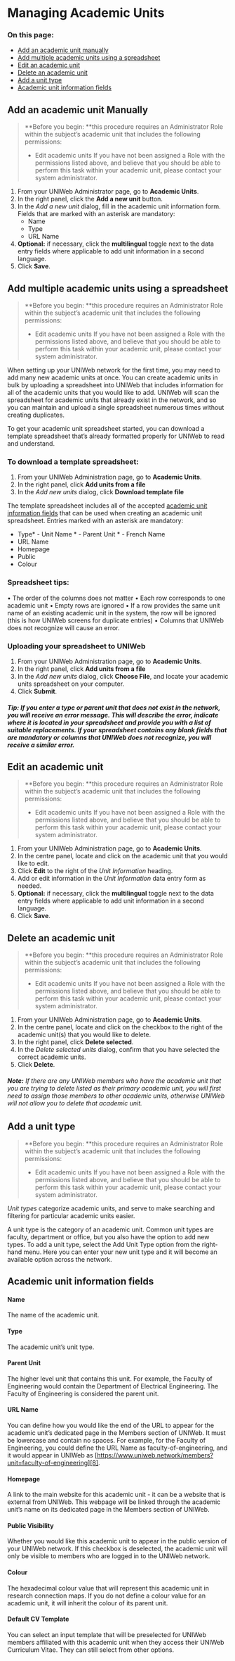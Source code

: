 # Managing Academic Units

### On this page:
- [Add an academic unit manually][1]
- [Add multiple academic units using a spreadsheet][2]
- [Edit an academic unit][3]
- [Delete an academic unit][4]
- [Add a unit type][5]
- [Academic unit information fields][6]

## Add an academic unit Manually
> **Before you begin: **this procedure requires an Administrator Role within the subject’s academic unit that includes the following permissions:
> - Edit academic units
> If you have not been assigned a Role with the permissions listed above, and believe that you should be able to perform this task within your academic unit, please contact your system administrator.

1. From your UNIWeb Administrator page, go to **Academic Units**.
2. In the right panel, click the **Add a new unit** button.
3. In the _Add a new unit_ dialog, fill in the academic unit information form. Fields that are marked with an asterisk are mandatory:
	- Name
	- Type
	- URL Name
4. **Optional:** if necessary, click the **multilingual** toggle next to the data entry fields where applicable to add unit information in a second language. 
5. Click **Save**.

## Add multiple academic units using a spreadsheet
> **Before you begin: **this procedure requires an Administrator Role within the subject’s academic unit that includes the following permissions:
> - Edit academic units
> If you have not been assigned a Role with the permissions listed above, and believe that you should be able to perform this task within your academic unit, please contact your system administrator.  
> 
When setting up your UNIWeb network for the first time, you may need to add many new academic units at once. You can create academic units in bulk by uploading a spreadsheet into UNIWeb that includes information for all of the academic units that you would like to add. UNIWeb will scan the spreadsheet for academic units that already exist in the network, and so you can maintain and upload a single spreadsheet numerous times without creating duplicates.

To get your academic unit spreadsheet started, you can download a template spreadsheet that’s already formatted properly for UNIWeb to read and understand.

### To download a template spreadsheet:
1. From your UNIWeb Administration page, go to **Academic Units**.
2. In the right panel, click **Add units from a file**
3. In the _Add new units_ dialog, click **Download template file**

The template spreadsheet includes all of the accepted [academic unit information fields]() that can be used when creating an academic unit spreadsheet. Entries marked with an asterisk are mandatory:
 
- Type* - Unit Name * - Parent Unit * - French Name
- URL Name
- Homepage
- Public
- Colour

### Spreadsheet tips:
• The order of the columns does not matter
• Each row corresponds to one academic unit
• Empty rows are ignored
• If a row provides the same unit name of an existing academic unit in the system, the row will be ignored (this is how UNIWeb screens for duplicate entries)
• Columns that UNIWeb does not recognize will cause an error.

### Uploading your spreadsheet to UNIWeb
1. From your UNIWeb Administration page, go to **Academic Units**.
2. In the right panel, click **Add units from a file**
3. In the _Add new units_ dialog, click **Choose File**, and locate your academic units spreadsheet on your computer.
4. Click **Submit**.

##### **Tip:** If you enter a type or parent unit that does not exist in the network, you will receive an error message. This will describe the error, indicate where it is located in your spreadsheet and provide you with a list of suitable replacements. If your spreadsheet contains any blank fields that are mandatory or columns that UNIWeb does not recognize, you will receive a similar error.

## Edit an academic unit
> **Before you begin: **this procedure requires an Administrator Role within the subject’s academic unit that includes the following permissions:
> - Edit academic units
> If you have not been assigned a Role with the permissions listed above, and believe that you should be able to perform this task within your academic unit, please contact your system administrator.

1. From your UNIWeb Administration page, go to **Academic Units**.
2. In the centre panel, locate and click on the academic unit that you would like to edit.
3. Click **Edit** to the right of the _Unit Information_ heading.
4. Add or edit information in the _Unit Information_ data entry form as needed.
5. **Optional:** if necessary, click the **multilingual** toggle next to the data entry fields where applicable to add unit information in a second language. 
6. Click **Save**.

## Delete an academic unit
> **Before you begin: **this procedure requires an Administrator Role within the subject’s academic unit that includes the following permissions:
> - Edit academic units
> If you have not been assigned a Role with the permissions listed above, and believe that you should be able to perform this task within your academic unit, please contact your system administrator.

1. From your UNIWeb Administration page, go to **Academic Units**.
2. In the centre panel, locate and click on the checkbox to the right of the academic unit(s) that you would like to delete.
3. In the right panel, click **Delete selected**.
4. In the _Delete selected units_ dialog, confirm that you have selected the correct academic units.
5. Click **Delete**.

###### **Note:** If there are any UNIWeb members who have the academic unit that you are trying to delete listed as their primary academic unit, you will first need to assign those members to other academic units, otherwise UNIWeb will not allow you to delete that academic unit.

## Add a unit type
> **Before you begin: **this procedure requires an Administrator Role within the subject’s academic unit that includes the following permissions:
> - Edit academic units
> If you have not been assigned a Role with the permissions listed above, and believe that you should be able to perform this task within your academic unit, please contact your system administrator.

_Unit types_ categorize academic units, and serve to make searching and filtering for particular academic units easier.

A unit type is the category of an academic unit. Common unit types are faculty, department or office, but you also have the option to add new types.
To add a unit type, select the Add Unit Type option from the right-hand menu. Here you can enter your new unit type and it will become an available option across the network.

## Academic unit information fields

#### Name
The name of the academic unit.

#### Type
The academic unit’s unit type.

#### Parent Unit
The higher level unit that contains this unit. For example, the Faculty of Engineering would contain the Department of Electrical Engineering. The Faculty of Engineering is considered the parent unit.

#### URL Name
You can define how you would like the end of the URL to appear for the academic unit’s dedicated page in the Members section of UNIWeb. It must be lowercase and contain no spaces. For example, for the Faculty of Engineering, you could define the URL Name as faculty-of-engineering, and it would appear in UNIWeb as [https://www.uniweb.network/members?unit=faculty-of-engineering][8].

#### Homepage
A link to the main website for this academic unit - it can be a website that is external from UNIWeb. This webpage will be linked through the academic unit’s name on its dedicated page in the Members section of UNIWeb. 

#### Public Visibility
Whether you would like this academic unit to appear in the public version of your UNIWeb network. If this checkbox is deselected, the academic unit will only be visible to members who are logged in to the UNIWeb network.

#### Colour
The hexadecimal colour value that will represent this academic unit in research connection maps. If you do not define a colour value for an academic unit, it will inherit the colour of its parent unit.

#### Default CV Template
You can select an input template that will be preselected for UNIWeb members affiliated with this academic unit when they access their UNIWeb Curriculum Vitae. They can still select from other options.

[1]:	#add-an-academic-unit-manually
[2]:	#add-multiple-academic-units-using-a-spreadsheet
[3]:	#edit-an-academic-unit
[4]:	#delete-an-academic-unit
[5]:	#add-a-unit-type
[6]:	#academic-unit-information-fields
[8]:	https://demo.uniweb.network/members?unit=facofeng